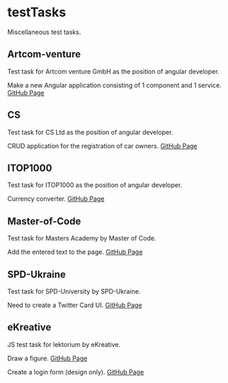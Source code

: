 # testTasks
Miscellaneous test tasks.

## Artcom-venture
Test task for Artcom venture GmbH as the position of angular developer.

Make a new Angular application consisting of 1 component and 1 service. [GitHub Page](https://andriistoliarov.github.io/testTasks/Artcom-venture/products/dist/products/index.html)

## CS
Test task for CS Ltd as the position of angular developer.

CRUD application for the registration of car owners. [GitHub Page](https://andriistoliarov.github.io/testTasks/CS/CarOwners/dist/CarOwners/index.html)

## ITOP1000
Test task for ITOP1000 as the position of angular developer.

Сurrency converter. [GitHub Page](https://andriistoliarov.github.io/testTasks/ITOP1000/currency-converter/dist/currency-converter/browser/index.html)

## Master-of-Code
Test task for Masters Academy by Master of Code.

Add the entered text to the page. [GitHub Page](https://andriistoliarov.github.io/testTasks/Master-of-Code/index.html)

## SPD-Ukraine
Test task for SPD-University by SPD-Ukraine.

Need to create a Twitter Card UI. [GitHub Page](https://andriistoliarov.github.io/testTasks/SPD-Ukraine/twitter-card-ui/dist/twitter-card-ui/index.html)

## eKreative
JS test task for lektorium by eKreative.

Draw a figure. [GitHub Page](https://andriistoliarov.github.io/testTasks/eKreative/task-1/index.html)

Create a login form (design only). [GitHub Page](https://andriistoliarov.github.io/testTasks/eKreative/task-2/index.html)
